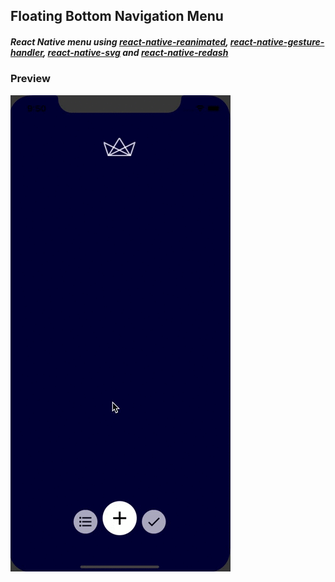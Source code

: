 ## Floating Bottom Navigation Menu

##### React Native menu using [react-native-reanimated](https://github.com/software-mansion/react-native-reanimated), [react-native-gesture-handler](https://github.com/software-mansion/react-native-gesture-handler), [react-native-svg](https://github.com/react-native-community/react-native-svg) and [react-native-redash](https://github.com/wcandillon/react-native-redash)

### Preview

![](github_assets/floating-navigation-gif.gif)
